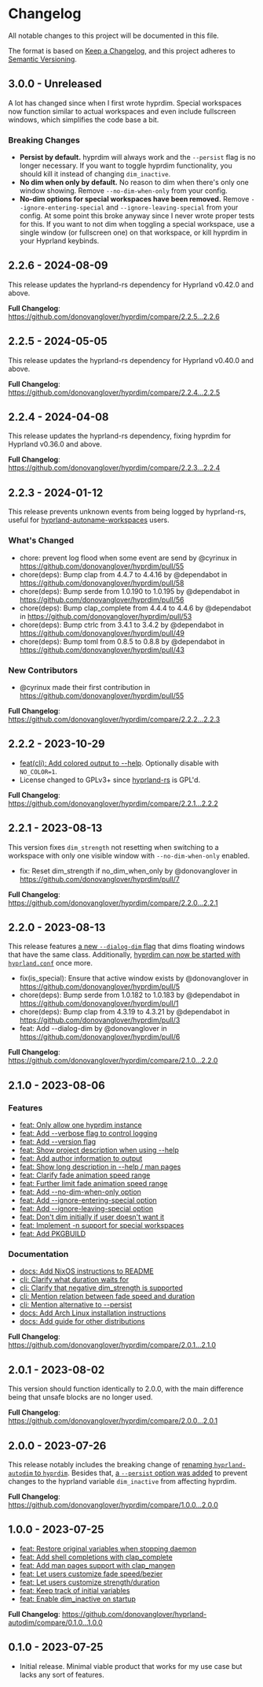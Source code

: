 # Changelog

All notable changes to this project will be documented in this file.

The format is based on [Keep a Changelog](https://keepachangelog.com/en/1.0.0/),
and this project adheres to [Semantic Versioning](https://semver.org/spec/v2.0.0.html).

## 3.0.0 - Unreleased

A lot has changed since when I first wrote hyprdim. Special workspaces now function similar to actual workspaces and even include fullscreen windows, which simplifies the code base a bit.

### Breaking Changes

- **Persist by default.** hyprdim will always work and the `--persist` flag is no longer necessary. If you want to toggle hyprdim functionality, you should kill it instead of changing `dim_inactive`.
- **No dim when only by default.** No reason to dim when there's only one window showing. Remove `--no-dim-when-only` from your config.
- **No-dim options for special workspaces have been removed.** Remove `--ignore-entering-special` and `--ignore-leaving-special` from your config. At some point this broke anyway since I never wrote proper tests for this. If you want to not dim when toggling a special workspace, use a single window (or fullscreen one) on that workspace, or kill hyprdim in your Hyprland keybinds.

## 2.2.6 - 2024-08-09

This release updates the hyprland-rs dependency for Hyprland v0.42.0 and above.

**Full Changelog**: https://github.com/donovanglover/hyprdim/compare/2.2.5...2.2.6

## 2.2.5 - 2024-05-05

This release updates the hyprland-rs dependency for Hyprland v0.40.0 and above.

**Full Changelog**: https://github.com/donovanglover/hyprdim/compare/2.2.4...2.2.5

## 2.2.4 - 2024-04-08

This release updates the hyprland-rs dependency, fixing hyprdim for Hyprland v0.36.0 and above.

**Full Changelog**: https://github.com/donovanglover/hyprdim/compare/2.2.3...2.2.4

## 2.2.3 - 2024-01-12

This release prevents unknown events from being logged by hyprland-rs, useful for [hyprland-autoname-workspaces](https://github.com/hyprland-community/hyprland-autoname-workspaces) users.

### What's Changed

- chore: prevent log flood when some event are send by @cyrinux in https://github.com/donovanglover/hyprdim/pull/55
- chore(deps): Bump clap from 4.4.7 to 4.4.16 by @dependabot in https://github.com/donovanglover/hyprdim/pull/58
- chore(deps): Bump serde from 1.0.190 to 1.0.195 by @dependabot in https://github.com/donovanglover/hyprdim/pull/56
- chore(deps): Bump clap_complete from 4.4.4 to 4.4.6 by @dependabot in https://github.com/donovanglover/hyprdim/pull/53
- chore(deps): Bump ctrlc from 3.4.1 to 3.4.2 by @dependabot in https://github.com/donovanglover/hyprdim/pull/49
- chore(deps): Bump toml from 0.8.5 to 0.8.8 by @dependabot in https://github.com/donovanglover/hyprdim/pull/43

### New Contributors

- @cyrinux made their first contribution in https://github.com/donovanglover/hyprdim/pull/55

**Full Changelog**: https://github.com/donovanglover/hyprdim/compare/2.2.2...2.2.3

## 2.2.2 - 2023-10-29

- [feat(cli): Add colored output to --help](https://github.com/donovanglover/hyprdim/commit/c9be9b037616c5b929d177c8c5dfb82f34242d8d). Optionally disable with `NO_COLOR=1`.
- License changed to GPLv3+ since [hyprland-rs](https://github.com/hyprland-community/hyprland-rs) is GPL'd.

**Full Changelog**: https://github.com/donovanglover/hyprdim/compare/2.2.1...2.2.2

## 2.2.1 - 2023-08-13

This version fixes `dim_strength` not resetting when switching to a workspace with only one visible window with `--no-dim-when-only` enabled.

- fix: Reset dim_strength if no_dim_when_only by @donovanglover in https://github.com/donovanglover/hyprdim/pull/7

**Full Changelog**: https://github.com/donovanglover/hyprdim/compare/2.2.0...2.2.1

## 2.2.0 - 2023-08-13

This release features [a new `--dialog-dim` flag](https://github.com/donovanglover/hyprdim/blob/e8a10490b2b9ce584e4d31a0c2b873ce64e7ca32/src/cli.rs#L94-L106) that dims floating windows that have the same class. Additionally, [hyprdim can now be started with `hyprland.conf`](https://github.com/donovanglover/hyprdim/issues/4) once more.

- fix(is_special): Ensure that active window exists by @donovanglover in https://github.com/donovanglover/hyprdim/pull/5
- chore(deps): Bump serde from 1.0.182 to 1.0.183 by @dependabot in https://github.com/donovanglover/hyprdim/pull/1
- chore(deps): Bump clap from 4.3.19 to 4.3.21 by @dependabot in https://github.com/donovanglover/hyprdim/pull/3
- feat: Add --dialog-dim by @donovanglover in https://github.com/donovanglover/hyprdim/pull/6

**Full Changelog**: https://github.com/donovanglover/hyprdim/compare/2.1.0...2.2.0

## 2.1.0 - 2023-08-06

### Features

- [feat: Only allow one hyprdim instance](https://github.com/donovanglover/hyprdim/commit/3eef596d2c5a694aeb94c22ff3777ecfc5df322e)
- [feat: Add --verbose flag to control logging](https://github.com/donovanglover/hyprdim/commit/2ebd60675c3fb892b5859285e08a819a0942e5fa)
- [feat: Add --version flag](https://github.com/donovanglover/hyprdim/commit/77e1efcc9584e63b5bc098b5013d97f946492f47)
- [feat: Show project description when using --help](https://github.com/donovanglover/hyprdim/commit/0f8736eed79ef2f482d330a92c3a0117d2ba9d4a)
- [feat: Add author information to output](https://github.com/donovanglover/hyprdim/commit/35eb630e2a4914c4f07462d53f4a90dd42a5da87)
- [feat: Show long description in --help / man pages](https://github.com/donovanglover/hyprdim/commit/be398fc265f5f7c8aeafee4c6ed02002785ea949)
- [feat: Clarify fade animation speed range](https://github.com/donovanglover/hyprdim/commit/859b6ea46a329ba354007d8c4672e90386a4959c)
- [feat: Further limit fade animation speed range](https://github.com/donovanglover/hyprdim/commit/2ed56ba9104efa249fcd77adb1f7e239270cf308)
- [feat: Add --no-dim-when-only option](https://github.com/donovanglover/hyprdim/commit/07cbeee8d9bbb92926c743a7592b176408644e15)
- [feat: Add --ignore-entering-special option](https://github.com/donovanglover/hyprdim/commit/ce77e50c61b1b4598ed147c1f62d0ae4779b4223)
- [feat: Add --ignore-leaving-special option](https://github.com/donovanglover/hyprdim/commit/f01b80ec394f591c24cbb7fe8cf600eac4e63c5a)
- [feat: Don't dim initially if user doesn't want it](https://github.com/donovanglover/hyprdim/commit/3615b593a9d48dfc352ea8ba54abc166d726f922)
- [feat: Implement -n support for special workspaces](https://github.com/donovanglover/hyprdim/commit/1d40cb5e72482ab87a271afbaab7156181820fe3)
- [feat: Add PKGBUILD](https://github.com/donovanglover/hyprdim/commit/e5cfa1e7f756689e8746c3b414171eb307d7df8f)

### Documentation

- [docs: Add NixOS instructions to README](https://github.com/donovanglover/hyprdim/commit/a65db271bb0827e349e3ccb83b67ec9cae6a1a39)
- [cli: Clarify what duration waits for](https://github.com/donovanglover/hyprdim/commit/65e08b3fc58a14601c973d01af616907a1868777)
- [cli: Clarify that negative dim_strength is supported](https://github.com/donovanglover/hyprdim/commit/b43daee029fbff6d0d8f9b60e68bea97c19d9eea)
- [cli: Mention relation between fade speed and duration](https://github.com/donovanglover/hyprdim/commit/8f3916065fd999a67015eb7fea3cacf55c457c4d)
- [cli: Mention alternative to --persist](https://github.com/donovanglover/hyprdim/commit/d015c970c2eaf8472d4607539aab8665d171ab56)
- [docs: Add Arch Linux installation instructions](https://github.com/donovanglover/hyprdim/commit/a7a8974aa36b8e396c2a2bbe06d996f4a9d30876)
- [docs: Add guide for other distributions](https://github.com/donovanglover/hyprdim/commit/ad487a01dc5452554701f471eb602405a83a76d5)

**Full Changelog**: https://github.com/donovanglover/hyprdim/compare/2.0.1...2.1.0

## 2.0.1 - 2023-08-02

This version should function identically to 2.0.0, with the main difference being that unsafe blocks are no longer used.

**Full Changelog**: https://github.com/donovanglover/hyprdim/compare/2.0.0...2.0.1

## 2.0.0 - 2023-07-26

This release notably includes the breaking change of [renaming `hyprland-autodim` to `hyprdim`](https://github.com/donovanglover/hyprdim/commit/c8d0a13a603b671f3384ff27c6d25f7da63537ec). Besides that, [a `--persist` option was added](https://github.com/donovanglover/hyprdim/commit/0377381e18d1de97077529de71cafcf0fe2e8a98) to prevent changes to the hyprland variable `dim_inactive` from affecting hyprdim.

**Full Changelog**: https://github.com/donovanglover/hyprdim/compare/1.0.0...2.0.0

## 1.0.0 - 2023-07-25

- [feat: Restore original variables when stopping daemon](https://github.com/donovanglover/hyprland-autodim/commit/3094d4d54383393565a3830c1702423633a0c6ae)
- [feat: Add shell completions with clap_complete](https://github.com/donovanglover/hyprland-autodim/commit/2a52792901bf80e27c9bf6907a780613d08f78a1)
- [feat: Add man pages support with clap_mangen](https://github.com/donovanglover/hyprland-autodim/commit/c8a1329b4b7dafd0327084b3d17c73fc887822a6)
- [feat: Let users customize fade speed/bezier](https://github.com/donovanglover/hyprland-autodim/commit/6129190b8487f8e38e21739c6762298ca4a1e3d4)
- [feat: Let users customize strength/duration](https://github.com/donovanglover/hyprland-autodim/commit/d6d8490920460c89b11475adefdc8c357539d046)
- [feat: Keep track of initial variables](https://github.com/donovanglover/hyprland-autodim/commit/928aae77daf372357ad04d62a08a14b237365e9d)
- [feat: Enable dim_inactive on startup](https://github.com/donovanglover/hyprland-autodim/commit/d7e2c41b742299315955e119ef44df2c2a9b3bff)

**Full Changelog**: https://github.com/donovanglover/hyprland-autodim/compare/0.1.0...1.0.0

## 0.1.0 - 2023-07-25

- Initial release. Minimal viable product that works for my use case but lacks any sort of features.
